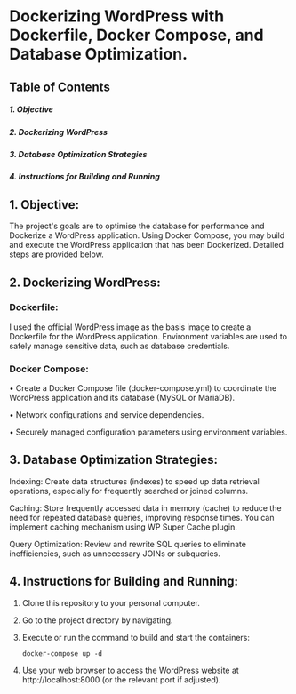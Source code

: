 # Dockerizing WordPress with Dockerfile, Docker Compose, and Database Optimization.
## Table of Contents
##### 1.	Objective
##### 2.	Dockerizing WordPress
##### 3.	Database Optimization Strategies
##### 4.	Instructions for Building and Running

## 1. Objective:
 The project's goals are to optimise the database for performance and Dockerize a WordPress application. Using Docker Compose, you may build and execute the WordPress application that has been Dockerized. Detailed steps are provided below.

 ## 2. Dockerizing WordPress:
 ### Dockerfile:
 
 I used the official WordPress image as the basis image to create a Dockerfile for the WordPress application. Environment variables are used to safely manage sensitive data, such as database credentials.

 ### Docker Compose:

• Create a Docker Compose file (docker-compose.yml) to coordinate the WordPress application and its database (MySQL or MariaDB).

• Network configurations and service dependencies.

• Securely managed configuration parameters using environment variables.
## 3. Database Optimization Strategies:

Indexing: Create data structures (indexes) to speed up data retrieval operations, especially for frequently searched or joined columns.

Caching: Store frequently accessed data in memory (cache) to reduce the need for repeated database queries, improving response times. You can implement caching mechanism using WP Super Cache plugin.

Query Optimization: Review and rewrite SQL queries to eliminate inefficiencies, such as unnecessary JOINs or subqueries.
 
## 4. Instructions for Building and Running:

1. Clone this repository to your personal computer.
2. Go to the project directory by navigating.
3. Execute or run the command to build and start the containers:
   
   ```
   docker-compose up -d
   ```
4. Use your web browser to access the WordPress website at http://localhost:8000 (or the relevant port if adjusted).
   


